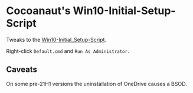 # Cocoanaut's Win10-Initial-Setup-Script

Tweaks to the [Win10-Initial_Setup-Script](https://github.com/Disassembler0/Win10-Initial-Setup-Script).

Right-click `Default.cmd` and `Run As Administrator`.

## Caveats
On some pre-21H1 versions the uninstallation of OneDrive causes a BSOD.